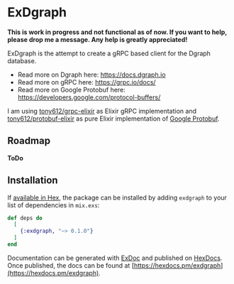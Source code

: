 # ExDgraph

**This is work in progress and not functional as of now. If you want to help, please drop me a message. Any help is greatly appreciated!**

ExDgraph is the attempt to create a gRPC based client for the Dgraph database.

- Read more on Dgraph here: https://docs.dgraph.io
- Read more on gRPC here: https://grpc.io/docs/
- Read more on Google Protobuf here: https://developers.google.com/protocol-buffers/

I am using [tony612/grpc-elixir](https://github.com/tony612/grpc-elixir) as Elixir gRPC implementation and [tony612/protobuf-elixir](https://github.com/tony612/protobuf-elixir) as pure Elixir implementation of [Google Protobuf](https://developers.google.com/protocol-buffers/).

## Roadmap
**ToDo**

## Installation

If [available in Hex](https://hex.pm/docs/publish), the package can be installed
by adding `exdgraph` to your list of dependencies in `mix.exs`:

```elixir
def deps do
  [
    {:exdgraph, "~> 0.1.0"}
  ]
end
```

Documentation can be generated with [ExDoc](https://github.com/elixir-lang/ex_doc)
and published on [HexDocs](https://hexdocs.pm). Once published, the docs can
be found at [https://hexdocs.pm/exdgraph](https://hexdocs.pm/exdgraph).
